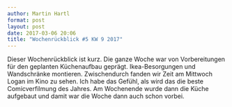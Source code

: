 ```yaml
---
author: Martin Hartl
format: post
layout: post
date: 2017-03-06 20:06
title: "Wochenrückblick #5 KW 9 2017"
---
```

Dieser Wochenrückblick ist kurz. Die ganze Woche war von Vorbereitungen für den geplanten Küchenaufbau geprägt. Ikea-Besorgungen und Wandschränke montieren. Zwischendurch fanden wir Zeit am Mittwoch Logan im Kino zu sehen. Ich habe das Gefühl, als wird das die beste Comicverfilmung des Jahres.
Am Wochenende wurde dann die Küche aufgebaut und damit war die Woche dann auch schon vorbei.
